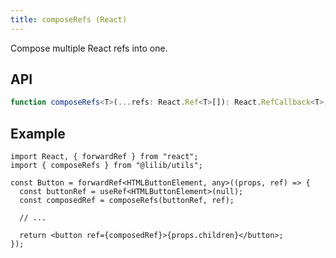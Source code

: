 ```yaml
---
title: composeRefs (React)
---
```


Compose multiple React refs into one.

## API

```ts
function composeRefs<T>(...refs: React.Ref<T>[]): React.RefCallback<T>;
```

## Example

```tsx
import React, { forwardRef } from "react";
import { composeRefs } from "@lilib/utils";

const Button = forwardRef<HTMLButtonElement, any>((props, ref) => {
  const buttonRef = useRef<HTMLButtonElement>(null);
  const composedRef = composeRefs(buttonRef, ref);

  // ...

  return <button ref={composedRef}>{props.children}</button>;
});
```
